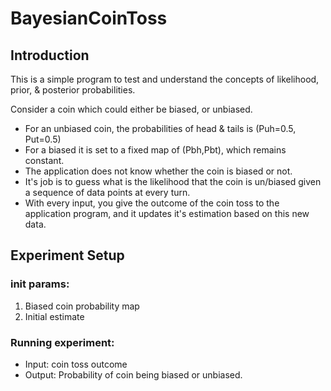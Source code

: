 # BayesianCoinToss
## Introduction
 
This is a simple program to test and understand the concepts of likelihood, prior, & posterior probabilities.

Consider a coin which could either be biased, or unbiased.
 - For an unbiased coin, the probabilities of head & tails is (Puh=0.5, Put=0.5) 
 - For a  biased it is set to a fixed map of (Pbh,Pbt), which remains constant.
 - The application does not know whether the coin is biased or not.
 - It's job is to guess what is the likelihood that the coin is un/biased given a sequence of data points at every turn.
 - With every input, you give the outcome of the coin toss to the application program, and 
it updates it's estimation based on this new data.

## Experiment Setup

### init params:
 1. Biased coin probability map
 2. Initial estimate 

### Running experiment:
 - Input: coin toss outcome
 - Output: Probability of coin being biased or unbiased.
